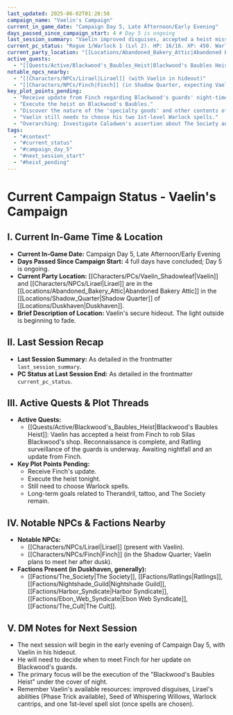 ```yaml
---
last_updated: 2025-06-02T01:20:50
campaign_name: "Vaelin's Campaign"
current_in_game_date: "Campaign Day 5, Late Afternoon/Early Evening"
days_passed_since_campaign_start: 4 # Day 5 is ongoing
last_session_summary: "Vaelin improved disguises, accepted a heist mission from Finch against Silas Blackwood, had Lirael scout Blackwood's shop, arranged Ratling surveillance, debriefed Elaris on the Grove/Mirror, and researched Archfey pacts using the Cipher of Whispers. Session ended late afternoon."
current_pc_status: "Rogue 1/Warlock 1 (Lvl 2). HP: 16/16. XP: 450. Warlock Spell Slots: 1/1 (1st lvl). Cantrips: Prestidigitation (Int), Mage Hand (Legerdemain - Cha), Minor Illusion (Cha). 1st Lvl Warlock Spells Known: 0/2 (choices pending). Familiar: Lirael. Item: Seed of Whispering Willows (2/2 uses). Three improved 'grey man' disguises."
current_party_location: "[[Locations/Abandoned_Bakery_Attic|Abandoned Bakery Attic]]"
active_quests: 
  - "[[Quests/Active/Blackwood's_Baubles_Heist|Blackwood's Baubles Heist]]"
notable_npcs_nearby:
  - "[[Characters/NPCs/Lirael|Lirael]] (with Vaelin in hideout)"
  - "[[Characters/NPCs/Finch|Finch]] (in Shadow Quarter, expecting Vaelin after dusk)"
key_plot_points_pending:
  - "Receive update from Finch regarding Blackwood's guards' night-time routine."
  - "Execute the heist on Blackwood's Baubles."
  - "Discover the nature of the 'specialty goods' and other contents of Blackwood's strongbox and warded box."
  - "Vaelin still needs to choose his two 1st-level Warlock spells."
  - "Overarching: Investigate Caladwen's assertion about The Society and Therandril; explore meaning of runic tattoo; seek knowledge/vengeance for Therandril."
tags:
  - "#context"
  - "#current_status"
  - "#campaign_day_5"
  - "#next_session_start"
  - "#heist_pending"
---
```


# Current Campaign Status - Vaelin's Campaign

## I. Current In-Game Time & Location

* **Current In-Game Date:** Campaign Day 5, Late Afternoon/Early Evening
* **Days Passed Since Campaign Start:** 4 full days have concluded; Day 5 is ongoing.
* **Current Party Location:** [[Characters/PCs/Vaelin_Shadowleaf|Vaelin]] and [[Characters/NPCs/Lirael|Lirael]] are in the [[Locations/Abandoned_Bakery_Attic|Abandoned Bakery Attic]] in the [[Locations/Shadow_Quarter|Shadow Quarter]] of [[Locations/Duskhaven|Duskhaven]].
* **Brief Description of Location:** Vaelin's secure hideout. The light outside is beginning to fade.

## II. Last Session Recap

* **Last Session Summary:** As detailed in the frontmatter `last_session_summary`.
* **PC Status at Last Session End:** As detailed in the frontmatter `current_pc_status`.

## III. Active Quests & Plot Threads

* **Active Quests:**
    * [[Quests/Active/Blackwood's_Baubles_Heist|Blackwood's Baubles Heist]]: Vaelin has accepted a heist from Finch to rob Silas Blackwood's shop. Reconnaissance is complete, and Ratling surveillance of the guards is underway. Awaiting nightfall and an update from Finch.
* **Key Plot Points Pending:**
    * Receive Finch's update.
    * Execute the heist tonight.
    * Still need to choose Warlock spells.
    * Long-term goals related to Therandril, tattoo, and The Society remain.

## IV. Notable NPCs & Factions Nearby

* **Notable NPCs:**
    * [[Characters/NPCs/Lirael|Lirael]] (present with Vaelin).
    * [[Characters/NPCs/Finch|Finch]] (in the Shadow Quarter; Vaelin plans to meet her after dusk).
* **Factions Present (in Duskhaven, generally):**
    * [[Factions/The_Society|The Society]], [[Factions/Ratlings|Ratlings]], [[Factions/Nightshade_Guild|Nightshade Guild]], [[Factions/Harbor_Syndicate|Harbor Syndicate]], [[Factions/Ebon_Web_Syndicate|Ebon Web Syndicate]], [[Factions/The_Cult|The Cult]].

## V. DM Notes for Next Session

* The next session will begin in the early evening of Campaign Day 5, with Vaelin in his hideout.
* He will need to decide when to meet Finch for her update on Blackwood's guards.
* The primary focus will be the execution of the "Blackwood's Baubles Heist" under the cover of night.
* Remember Vaelin's available resources: improved disguises, Lirael's abilities (Phase Trick available), Seed of Whispering Willows, Warlock cantrips, and one 1st-level spell slot (once spells are chosen).